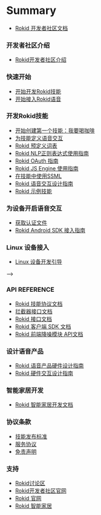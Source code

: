 # Summary

* [Rokid 开发者社区文档](README.md)

### 开发者社区介绍
* [Rokid开发者社区介绍](rokid-community-introduction.md)

### 快速开始
* [开始开发Rokid技能](1-GetStarted/rokid-skill-kit-introduction.md)
* [开始接入Rokid语音](1-GetStarted/enable-rokid-voice.md)

### 开发Rokid技能
* [开始创建第一个技能：我要喝咖啡](2-RokidDocument/1-SkillsKit/skill-sample-coffee.md)
* [为技能定义语音交互](2-RokidDocument/1-SkillsKit/define-voice-interaction.md)
* [Rokid 预定义词表](2-RokidDocument/1-SkillsKit/rokid-bult-in-slots.md)
* [Rokid NLP正则表达式使用指南](2-RokidDocument/1-SkillsKit/rokid-regular-expression.md)
* [Rokid OAuth 指南](2-RokidDocument/1-SkillsKit/rokid-oauth.md)
* [Rokid JS Engine 使用指南](2-RokidDocument/1-SkillsKit/rokid-js-engine-tutorial.md)
* [在技能中使用SSML](2-RokidDocument/1-SkillsKit/ssml-document.md)
* [Rokid 语音交互设计指南](2-RokidDocument/1-SkillsKit/rokid-voice-interaction-guidelines.md)
* [Rokid 示例技能](2-RokidDocument/1-SkillsKit/skill-sample.md)

### 为设备开启语音交互
* [获取认证文件](2-RokidDocument/2-EnableVoice/get-the-certification-file.md)
* [Rokid Android SDK 接入指南](2-RokidDocument/2-EnableVoice/rokid-sdk-tutorial.md)

### Linux 设备接入
* [Linux 设备开发引导](2-RokidDocument/3-LinuxDeviceGuide/linux_openvoice_guide.md)
<!-- * [云端交互SDK(Speech)](2-RokidDocument/3-LinuxDeviceGuide/speech_sdk.md) -->
<!-- * [设备拾音SDK(BSiren)](2-RokidDocument/3-LinuxDeviceGuide/blacksiren_sdk.md) -->
<!-- * [设备拾音服务](2-RokidDocument/3-LinuxDeviceGuide/openvoice_proc_service.md) -->
<!-- * [服务管理](2-RokidDocument/3-LinuxDeviceGuide/service_manager_systemd.md) -->
<!-- * [语音应用管理](2-RokidDocument/3-LinuxDeviceGuide/application_manager_serivce.md) -->
<!-- * [音频服务框架](2-RokidDocument/3-LinuxDeviceGuide/audio_framework_pulseaudio.md) -->
<!-- * [TTS服务](2-RokidDocument/3-LinuxDeviceGuide/tts_serivce.md) -->
<!-- * [Led阵列](2-RokidDocument/3-LinuxDeviceGuide/light_serivce.md) -->
<!-- * [Mic阵列](2-RokidDocument/3-LinuxDeviceGuide/mic_array_hal.md) -->
<!-- * [按键触控输入](2-RokidDocument/3-LinuxDeviceGuide/input_serivce.md) -->
<!-- * [蓝牙服务](2-RokidDocument/3-LinuxDeviceGuide/bluetooth_serivce.md) -->
<!-- * [电量服务](2-RokidDocument/3-LinuxDeviceGuide/battery_serivce.md) -->
<!-- * [语音应用包管理](2-RokidDocument/3-LinuxDeviceGuide/package_manager_serivce.md) -->
<!-- * [媒体播放库](2-RokidDocument/3-LinuxDeviceGuide/media_player.md) -->
<!-- * [配网服务](2-RokidDocument/3-LinuxDeviceGuide/network_config_service.md) -->
<!-- * [Node.js开发者生态](2-RokidDocument/3-LinuxDeviceGuide/nodejs_ecosystem.md) -->
<!-- * [OTA升级](2-RokidDocument/3-LinuxDeviceGuide/ota.md) --> -->

### API REFERENCE
* [Rokid 技能协议文档](3-ApiReference/cloud-app-development-protocol_cn.md)
* [拦截器接口文档](3-ApiReference/rokid-interceptor.md)
* [Rokid 接口文档](3-ApiReference/openvoice-api.md)
* [Rokid 客户端 SDK 文档](3-ApiReference/rokid-client-sdk-doc.md)
* [Rokid 前端降噪模块 API文档](3-ApiReference/siren-api.md)


### 设计语音产品
* [Rokid 语音产品硬件设计指南](2-RokidDocument/2-EnableVoice/rokid-hardware-design-guide.md)
* [Rokid 硬件交互设计指南](2-RokidDocument/2-EnableVoice/rokid-hardware-ux-design-guidelines.md)

### 智能家居开发
* [Rokid 智能家居开发文档](https://rokid.github.io/rokid-homebase-docs/)

### 协议条款
* [技能发布标准](4-TermsAndAgreements/rokid-skill-release-standard.md)
* [服务协议](4-TermsAndAgreements/community-service-agreement.md)
* [免责声明](4-TermsAndAgreements/community-disclaimer.md)

### 支持
* [Rokid讨论区](https://developer-forum.rokid.com/)
* [Rokid开发者社区官网](https://developer.rokid.com/)
* [Rokid 官网](https://www.rokid.com/)
* [Rokid 智能家居](https://www.rokid.com/smarthome/)


